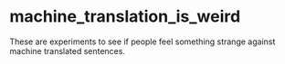 # machine_translation_is_weird
These are experiments to see if people feel something strange against machine translated sentences.
